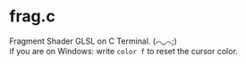 # frag.c
Fragment Shader GLSL on C Terminal.  (⌒_⌒;)<br>
if you are on Windows: write ```color f``` to reset the cursor color.
